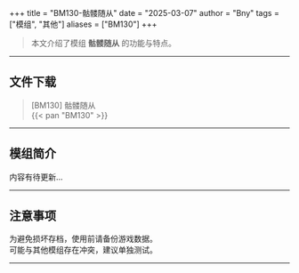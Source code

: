 +++
title = "BM130-骷髅随从"
date = "2025-03-07"
author = "Bny"
tags = ["模组", "其他"]
aliases = ["BM130"]
+++

> 本文介绍了模组 **骷髅随从** 的功能与特点。

---

## 文件下载

> [BM130] 骷髅随从  
{{< pan "BM130" >}}  

---

## 模组简介

>  
内容有待更新...  

---

## 注意事项

>  
为避免损坏存档，使用前请备份游戏数据。  
可能与其他模组存在冲突，建议单独测试。  

---

